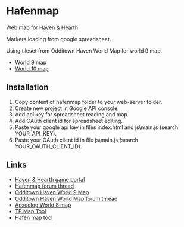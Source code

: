 # Hafenmap

Web map for Haven & Hearth.

Markers loading from google spreadsheet.

Using tileset from Odditown Haven World Map for world 9 map.

* [World 9 map](https://joddude.github.io/hafenmap/world9/)
* [World 10 map](https://joddude.github.io/hafenmap/world10/)

## Installation
1. Copy content of hafenmap folder to your web-server folder.
2. Create new project in Google API console.
3. Add api key for spreadsheet reading and map.
4. Add OAuth client id for spreadsheet editing.
5. Paste your google api key in files index.html and js\main.js (search YOUR_API_KEY).
6. Paste your OAuth client id in file js\main.js (search YOUR_OAUTH_CLIENT_ID).

## Links
* [Haven & Hearth game portal](http://www.havenandhearth.com/portal/)
* [Hafenmap forum thread](http://www.havenandhearth.com/forum/viewtopic.php?f=49&t=51908)
* [Odditown Haven World 9 Map](http://odditown.com/haven/map/)
* [Odditown Haven World Map forum thread](http://www.havenandhearth.com/forum/viewtopic.php?f=49&t=46918)
* [Apxeolog World 8 map](http://map.apxeolog.com/)
* [TP Map Tool](http://www.havenandhearth.com/forum/viewtopic.php?f=49&t=41026)
* [Hafen map tool](http://www.havenandhearth.com/forum/viewtopic.php?f=49&t=40872)

